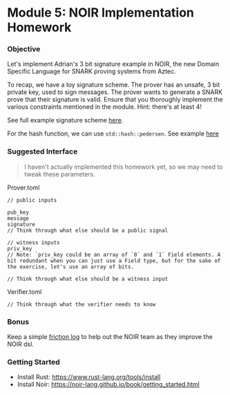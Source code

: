 # Module 5: NOIR Implementation Homework

### Objective 

Let's implement Adrian's 3 bit signature example in NOIR, the new Domain Specific Language for SNARK proving systems from Aztec.

To recap, we have a toy signature scheme. The prover has an unsafe, 3 bit private key, used to sign messages. The prover wants to generate a SNARK prove that their signature is valid. Ensure that you thoroughly implement the various constraints mentioned in the module. Hint: there's at least 4!

See full example signature scheme [here](https://drive.google.com/file/d/1_lKJwZmWef6zpW2VViz5a2OeEfdTa4Uf/view).

For the hash function, we can use `std::hash::pedersen`. See example [here](https://github.com/vezenovm/simple_shield/blob/master/circuits/src/main.nr)

### Suggested Interface

> I haven't actually implemented this homework yet, so we may need to tweak these parameters.

Prover.toml

```
// public inputs

pub_key
message
signature
// Think through what else should be a public signal

// witness inputs
priv_key 
// Note: `priv_key could be an array of `0` and `1` Field elements. A bit redundant when you can just use a Field type, but for the sake of the exercise, let's use an array of bits. 

// Think through what else should be a witness input

```

Verifier.toml

```
// Think through what the verifier needs to know
```

### Bonus

Keep a simple [friction log](https://www.chameleon.io/blog/friction-logs) to help out the NOIR team as they improve the NOIR dsl. 

### Getting Started
- Install Rust: https://www.rust-lang.org/tools/install
- Install Noir: https://noir-lang.github.io/book/getting_started.html